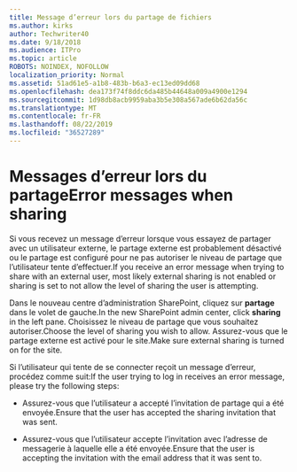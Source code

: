 ```yaml
---
title: Message d’erreur lors du partage de fichiers
ms.author: kirks
author: Techwriter40
ms.date: 9/18/2018
ms.audience: ITPro
ms.topic: article
ROBOTS: NOINDEX, NOFOLLOW
localization_priority: Normal
ms.assetid: 51ad61e5-a1b8-483b-b6a3-ec13ed09dd68
ms.openlocfilehash: dea173f74f8ddc6da485b44648a009a4900e1294
ms.sourcegitcommit: 1d98db8acb9959aba3b5e308a567ade6b62da56c
ms.translationtype: MT
ms.contentlocale: fr-FR
ms.lasthandoff: 08/22/2019
ms.locfileid: "36527289"
---
```

# <a name="error-messages-when-sharing"></a><span data-ttu-id="e5226-102">Messages d’erreur lors du partage</span><span class="sxs-lookup"><span data-stu-id="e5226-102">Error messages when sharing</span></span>

<span data-ttu-id="e5226-103">Si vous recevez un message d’erreur lorsque vous essayez de partager avec un utilisateur externe, le partage externe est probablement désactivé ou le partage est configuré pour ne pas autoriser le niveau de partage que l’utilisateur tente d’effectuer.</span><span class="sxs-lookup"><span data-stu-id="e5226-103">If you receive an error message when trying to share with an external user, most likely external sharing is not enabled or sharing is set to not allow the level of sharing the user is attempting.</span></span>
  
<span data-ttu-id="e5226-104">Dans le nouveau centre d’administration SharePoint, cliquez sur **partage** dans le volet de gauche.</span><span class="sxs-lookup"><span data-stu-id="e5226-104">In the  new SharePoint admin center, click **sharing** in the left pane.</span></span> <span data-ttu-id="e5226-105">Choisissez le niveau de partage que vous souhaitez autoriser.</span><span class="sxs-lookup"><span data-stu-id="e5226-105">Choose the level of sharing you wish to allow.</span></span> <span data-ttu-id="e5226-106">Assurez-vous que le partage externe est activé pour le site.</span><span class="sxs-lookup"><span data-stu-id="e5226-106">Make sure external sharing is turned on for the site.</span></span> 
  
<span data-ttu-id="e5226-107">Si l’utilisateur qui tente de se connecter reçoit un message d’erreur, procédez comme suit:</span><span class="sxs-lookup"><span data-stu-id="e5226-107">If the user trying to log in receives an error message, please try the following steps:</span></span>
  
- <span data-ttu-id="e5226-108">Assurez-vous que l’utilisateur a accepté l’invitation de partage qui a été envoyée.</span><span class="sxs-lookup"><span data-stu-id="e5226-108">Ensure that the user has accepted the sharing invitation that was sent.</span></span>
    
- <span data-ttu-id="e5226-109">Assurez-vous que l’utilisateur accepte l’invitation avec l’adresse de messagerie à laquelle elle a été envoyée.</span><span class="sxs-lookup"><span data-stu-id="e5226-109">Ensure that the user is accepting the invitation with the email address that it was sent to.</span></span>
    


